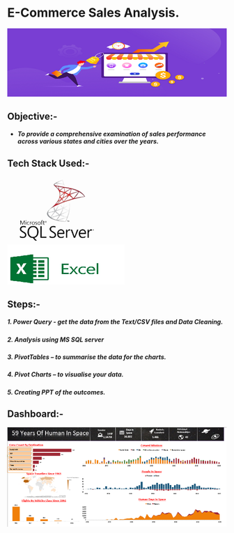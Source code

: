 # E-Commerce Sales Analysis.
![Techstack](https://github.com/gauraishwarya/Project-Images/blob/main/E%20commerce%20sales%20analysis.png?raw=true)
## Objective:-
- ##### To provide a comprehensive examination of sales performance across various states and cities over the years.
## Tech Stack Used:-
![Techstack](https://github.com/gauraishwarya/Project-Images/blob/main/Microsoft%20sql%20server%20icon.png?raw=true)
![Techstack](https://github.com/gauraishwarya/Project-Images/blob/main/Excel%20icon.png?raw=true)
## Steps:-
##### 1. Power Query - get the data from the Text/CSV files and Data Cleaning. 
##### 2. Analysis using MS SQL server
##### 3. PivotTables – to summarise the data for the charts.
##### 4. Pivot Charts – to visualise your data.
##### 5. Creating PPT of the outcomes.
## Dashboard:-
![image](https://github.com/gauraishwarya/Project-Images/blob/main/59%20years%20of%20human%20in%20space.png?raw=true)
